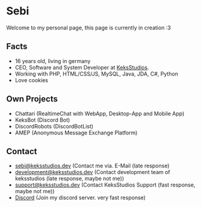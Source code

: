 # Sebi
Welcome to my personal page, this page is currently in creation :3
## Facts
 - 16 years old, living in germany
 - CEO, Software and System Developer at [KeksStudios](https://keksstudios.dev).
 - Working with PHP, HTML/CSS/JS, MySQL, Java, JDA, C#, Python 
 - Love cookies 
 
 ## Own Projects
  - Chattari (RealtimeChat with WebApp, Desktop-App and Mobile App)
  - KeksBot (Discord Bot)
  - DiscordRobots (DiscordBotList)
  - AMEP (Anonymous Message Exchange Platform)

## Contact
  - sebi@keksstudios.dev (Contact me via. E-Mail (late response)
  - development@keksstudios.dev (Contact development team of keksstudios (late response, maybe not me))
  - support@keksstudios.dev (Contact KeksStudios Support (fast response, maybe not me))
  - [Discord](https://discord.gg/WdHpHYn) (Join my discord server. very fast response)
